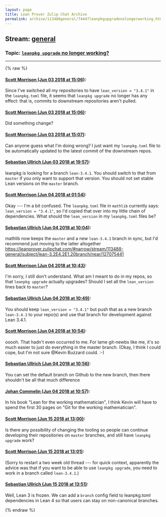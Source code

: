 ```yaml
---
layout: page
title: Lean Prover Zulip Chat Archive 
permalink: archive/113488general/74447leanpkgupgradenolongerworking.html
---
```


## Stream: [general](index.html)
### Topic: [`leanpkg upgrade` no longer working?](74447leanpkgupgradenolongerworking.html)

---


{% raw %}
#### [ Scott Morrison (Jun 03 2018 at 15:06)](https://leanprover.zulipchat.com/#narrow/stream/113488-general/topic/%60leanpkg%20upgrade%60%20no%20longer%20working%3F/near/127502598):
<p>Since I've switched all my repositories to have <code>lean_version = "3.4.1"</code> in the <code>leanpkg.toml</code> file, it seems that <code>leanpkg upgrade</code> no longer has any effect: that is, commits to downstream repositories aren't pulled.</p>

#### [ Scott Morrison (Jun 03 2018 at 15:06)](https://leanprover.zulipchat.com/#narrow/stream/113488-general/topic/%60leanpkg%20upgrade%60%20no%20longer%20working%3F/near/127502600):
<p>Did something change?</p>

#### [ Scott Morrison (Jun 03 2018 at 15:07)](https://leanprover.zulipchat.com/#narrow/stream/113488-general/topic/%60leanpkg%20upgrade%60%20no%20longer%20working%3F/near/127502608):
<p>Can anyone guess what I'm doing wrong? I just want my <code>leanpkg.toml</code> file to be automatically updated to the latest commit of the downstream repos.</p>

#### [ Sebastian Ullrich (Jun 03 2018 at 19:57)](https://leanprover.zulipchat.com/#narrow/stream/113488-general/topic/%60leanpkg%20upgrade%60%20no%20longer%20working%3F/near/127510205):
<p>leanpkg is looking for a branch <code>lean-3.4.1</code>. You should switch to that from <code>master</code> if you only want to support that version. You should not set stable Lean versions on the <code>master</code> branch.</p>

#### [ Scott Morrison (Jun 04 2018 at 01:54)](https://leanprover.zulipchat.com/#narrow/stream/113488-general/topic/%60leanpkg%20upgrade%60%20no%20longer%20working%3F/near/127519975):
<p>Okay --- I'm a bit confused. The <code>leanpkg.toml</code> file in <code>mathlib</code> currently says: <code>lean_version = "3.4.1"</code>, so I'd copied that over into my little chain of dependencies. What should the <code>lean_version</code> in my <code>leanpkg.toml</code> files be?</p>

#### [ Sebastian Ullrich (Jun 04 2018 at 10:04)](https://leanprover.zulipchat.com/#narrow/stream/113488-general/topic/%60leanpkg%20upgrade%60%20no%20longer%20working%3F/near/127533855):
<p>mathlib now keeps the <code>master</code> and a new <code>lean-3.4.1</code> branch in sync, but I'd recommend just moving to the latter altogether <a href="#narrow/stream/113488-general/subject/lean-3.2E4.2E1.20branch/near/127075441" title="#narrow/stream/113488-general/subject/lean-3.2E4.2E1.20branch/near/127075441">https://leanprover.zulipchat.com/#narrow/stream/113488-general/subject/lean-3.2E4.2E1.20branch/near/127075441</a></p>

#### [ Scott Morrison (Jun 04 2018 at 10:43)](https://leanprover.zulipchat.com/#narrow/stream/113488-general/topic/%60leanpkg%20upgrade%60%20no%20longer%20working%3F/near/127535112):
<p>I'm sorry, I still don't understand. What am I meant to do in my repos, so that <code>leanpkg upgrade</code> actually upgrades? Should I set all the <code>lean_version</code> lines back to <code>master</code>?</p>

#### [ Sebastian Ullrich (Jun 04 2018 at 10:49)](https://leanprover.zulipchat.com/#narrow/stream/113488-general/topic/%60leanpkg%20upgrade%60%20no%20longer%20working%3F/near/127535287):
<p>You should keep <code>lean_version = "3.4.1"</code> but push that as a new branch <code>lean-3.4.1</code> to your repo(s) and use that branch for development against Lean 3.4.1.</p>

#### [ Scott Morrison (Jun 04 2018 at 10:54)](https://leanprover.zulipchat.com/#narrow/stream/113488-general/topic/%60leanpkg%20upgrade%60%20no%20longer%20working%3F/near/127535465):
<p>ooooh. That hadn't even occurred to me. For lame git-newbs like me, it's so much easier to just do everything in the master branch. (Okay, I think I could cope, but I'm not sure <span class="user-mention" data-user-id="110038">@Kevin Buzzard</span> could. :-)</p>

#### [ Sebastian Ullrich (Jun 04 2018 at 10:56)](https://leanprover.zulipchat.com/#narrow/stream/113488-general/topic/%60leanpkg%20upgrade%60%20no%20longer%20working%3F/near/127535529):
<p>You can set the default branch on Github to the new branch, then there shouldn't be all that much difference</p>

#### [ Johan Commelin (Jun 04 2018 at 10:57)](https://leanprover.zulipchat.com/#narrow/stream/113488-general/topic/%60leanpkg%20upgrade%60%20no%20longer%20working%3F/near/127535555):
<p>In his book "Lean for the working mathematician", I think Kevin will have to spend the first 30 pages on "Git for the working mathematician".</p>

#### [ Scott Morrison (Jun 15 2018 at 13:00)](https://leanprover.zulipchat.com/#narrow/stream/113488-general/topic/%60leanpkg%20upgrade%60%20no%20longer%20working%3F/near/128114390):
<p>Is there any possibility of changing the tooling so people can continue developing their repositories on <code>master</code> branches, and still have <code>leanpkg upgrade</code> work?</p>

#### [ Scott Morrison (Jun 15 2018 at 13:01)](https://leanprover.zulipchat.com/#narrow/stream/113488-general/topic/%60leanpkg%20upgrade%60%20no%20longer%20working%3F/near/128114399):
<p>(Sorry to restart a two week old thread --- for quick context, apparently the advice was that if you want to be able to use <code>leanpkg upgrade</code>, you need to work in a branch called <code>lean-3.4.1</code>.)</p>

#### [ Sebastian Ullrich (Jun 15 2018 at 13:51)](https://leanprover.zulipchat.com/#narrow/stream/113488-general/topic/%60leanpkg%20upgrade%60%20no%20longer%20working%3F/near/128116038):
<p>Well, Lean 3 is frozen. We can add a <code>branch</code> config field to leanpkg.toml dependencies in Lean 4 so that users can stay on non-canonical branches.</p>


{% endraw %}
